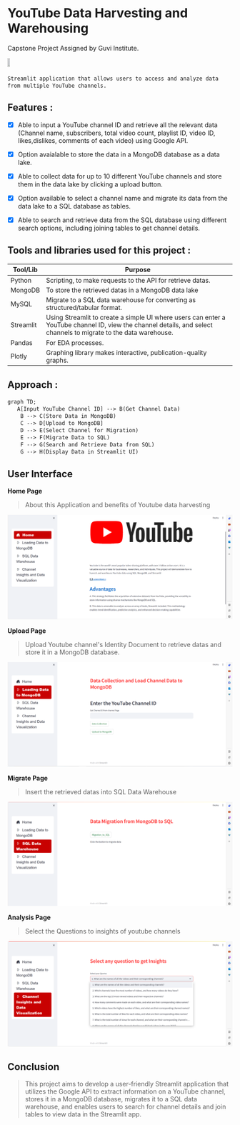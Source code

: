 # YouTube Data Harvesting and Warehousing
Capstone Project Assigned by Guvi Institute.

 <img src="https://wallsdesk.com/wp-content/uploads/2016/06/YouTube-logo-png.png" width="10%" height="30%">

```
Streamlit application that allows users to access and analyze data from multiple YouTube channels.
```


 ## Features :
- [x] Able to input a YouTube channel ID and retrieve all the relevant data (Channel name, subscribers, total video count, playlist ID, video ID, likes,dislikes, comments of each video) using Google API.
  
- [x] Option avaialable to store the data in a MongoDB database as a data lake.

- [x]  Able to collect data for up to 10 different YouTube channels and store them in the data lake by clicking a upload button.
  
- [x]  Option available to select a channel name and migrate its data from the data lake to a SQL database as tables.

 - [x] Able to search and retrieve data from the SQL database using different search options, including joining tables to get channel details.

## Tools and libraries used for this project :

| Tool/Lib | Purpose |
| --- | --- |
| Python | Scripting,  to make requests to the API for retrieve datas. |
| MongoDB | To store the retrieved datas in a MongoDB data lake |
| MySQL | Migrate to a SQL data warehouse for converting as structured/tabular format. |
| Streamlit | Using Streamlit to create a simple UI where users can enter a YouTube channel ID, view the channel details, and select channels to migrate to the data warehouse. |
| Pandas | For EDA processes. |
| Plotly | Graphing library makes interactive, publication-quality graphs. |

## Approach :
```mermaid
graph TD;
   A[Input YouTube Channel ID] --> B(Get Channel Data)
    B --> C(Store Data in MongoDB)
    C --> D[Upload to MongoDB]
    D --> E(Select Channel for Migration)
    E --> F(Migrate Data to SQL)
    F --> G(Search and Retrieve Data from SQL)
    G --> H(Display Data in Streamlit UI)
```


## User Interface 
__Home Page__

> About this Application and benefits of Youtube data harvesting

![image](https://github.com/Binoth5/YOUTUBE-HARVESTING/blob/main/2023-12-11.png)



__Upload Page__

> Upload Youtube channel's Identity Document to retrieve datas and store it in a MongoDB database.

![image](https://github.com/Binoth5/YOUTUBE-HARVESTING/blob/main/2023-12-11%20(1).png)



__Migrate Page__

> Insert the retrieved datas into SQL Data Warehouse 

![image](https://github.com/Binoth5/YOUTUBE-HARVESTING/blob/main/2023-12-11%20(2).png)



__Analysis Page__

> Select the Questions to insights of youtube channels

![image](https://github.com/Binoth5/YOUTUBE-HARVESTING/blob/main/2023-12-11%20(3).png)




## Conclusion
> This project aims to develop a user-friendly Streamlit application that utilizes the
Google API to extract information on a YouTube channel, stores it in a MongoDB
database, migrates it to a SQL data warehouse, and enables users to search for
channel details and join tables to view data in the Streamlit app.
